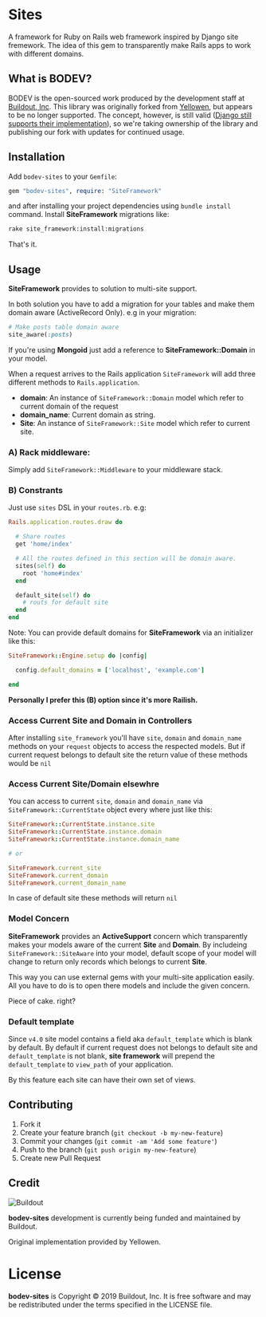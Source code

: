 # Sites
A framework for Ruby on Rails web framework inspired by Django site fremework.
The idea of this gem to transparently make Rails apps to work with different domains.

## What is BODEV?

BODEV is the open-sourced work produced by the development staff at [Buildout, Inc](https://buildout.com). This library was originally forked from [Yellowen](https://github.com/Yellowen/site_framework), but appears to be no longer supported. The concept, however, is still valid ([Django still supports their implementation](https://docs.djangoproject.com/en/2.2/ref/contrib/sites/)), so we're taking ownership of the library and publishing our fork with updates for continued usage.

## Installation

Add `bodev-sites` to your `Gemfile`:

```ruby
gem "bodev-sites", require: "SiteFramework"
```

and after installing your project dependencies using `bundle install` command. Install
**SiteFramework** migrations like:

```bash
rake site_framework:install:migrations
```

That's it.

## Usage

**SiteFramework** provides to solution to multi-site support.

In both solution you have to add a migration for your tables and
make them domain aware (ActiveRecord Only). e.g in your migration:

```ruby
# Make posts table domain aware
site_aware(:posts)
```

If you're using **Mongoid** just add a reference to **SiteFramework::Domain** in your model.

When a request arrives to the Rails application `SiteFramework` will add three different
methods to `Rails.application`.

* **domain**: An instance of `SiteFramework::Domain` model which refer to current domain of
the request
* **domain_name**: Current domain as string.
* **Site**: An instance of `SiteFramework::Site` model which refer to current site.


### A) Rack middleware:
Simply add `SiteFramework::Middleware` to your middleware stack.

### B) Constrants
Just use `sites` DSL in your `routes.rb`. e.g:

```ruby
Rails.application.routes.draw do

  # Share routes
  get 'home/index'

  # All the routes defined in this section will be domain aware.
  sites(self) do
    root 'home#index'
  end

  default_site(self) do
    # routs for default site
  end
end
```
Note: You can provide default domains for **SiteFramework** via an
initializer like this:

```ruby
SiteFramework::Engine.setup do |config|

  config.default_domains = ['localhost', 'example.com']

end
```

**Personally I prefer this (B) option since it's more Railish.**

### Access Current Site and Domain in Controllers
After installing `site_framework` you'll have `site`, `domain` and `domain_name` methods
on your `request` objects to access the respected models. But if current request belongs
to default site the return value of these methods would be `nil`

### Access Current Site/Domain elsewhre
You can access to current `site`, `domain` and `domain_name` via `SiteFramework::CurrentState` object
every where just like this:

```ruby
SiteFramework::CurrentState.instance.site
SiteFramework::CurrentState.instance.domain
SiteFramework::CurrentState.instance.domain_name

# or

SiteFramework.current_site
SiteFramework.current_domain
SiteFramework.current_domain_name
```

In case of default site these methods will return `nil`

### Model Concern
**SiteFramework** provides an **ActiveSupport** concern which transparently
makes your models aware of the current **Site** and **Domain**. By includeing
`SiteFramework::SiteAware` into your model, default scope of your model will
change to return only records which belongs to current **Site**.

This way you can use external gems with your multi-site application easily.
All you have to do is to open there models and include the given concern.

Piece of cake. right?

### Default template
Since `v4.0` site model contains a field aka `default_template` which is blank by default.
By default if current request does not belongs to default site and `default_template` is not
blank, **site framework** will prepend the `default_template` to `view_path` of your application.

By this feature each site can have their own set of views.

## Contributing

1. Fork it
2. Create your feature branch (`git checkout -b my-new-feature`)
3. Commit your changes (`git commit -am 'Add some feature'`)
4. Push to the branch (`git push origin my-new-feature`)
5. Create new Pull Request

## Credit
![Buildout](https://www.buildout.com)

**bodev-sites** development is currently being funded and maintained by Buildout.

Original implementation provided by Yellowen.

# License
**bodev-sites** is Copyright © 2019 Buildout, Inc. It is free software and may be redistributed under the terms specified in the LICENSE file.
